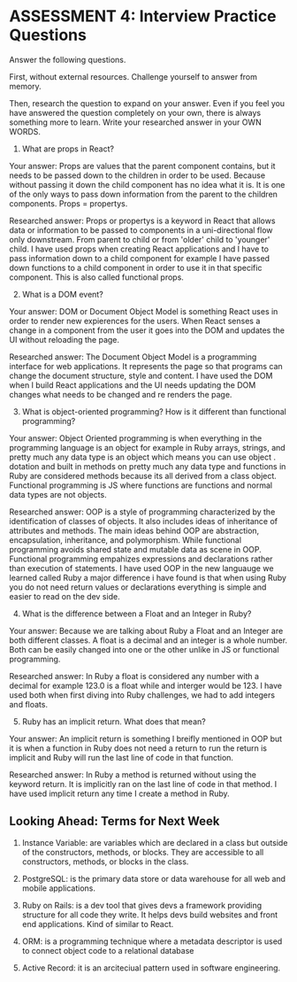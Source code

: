# ASSESSMENT 4: Interview Practice Questions

Answer the following questions.

First, without external resources. Challenge yourself to answer from memory.

Then, research the question to expand on your answer. Even if you feel you have answered the question completely on your own, there is always something more to learn. Write your researched answer in your OWN WORDS.

1. What are props in React?

Your answer: Props are values that the parent component contains, but it needs to be passed down to the children in order to be used. Because without passing it down the child component has no idea what it is. It is one of the only ways to pass down information from the parent to the children components. Props = propertys.

Researched answer: Props or propertys is a keyword in React that allows data or information to be passed to components in a uni-directional flow only downstream. From parent to child or from 'older' child to 'younger' child. I have used props when creating React applications and I have to pass information down to a child component for example I have passed down functions to a child component in order to use it in that specific component. This is also called functional props.

2. What is a DOM event?

Your answer: DOM or Document Object Model is something React uses in order to render new expierences for the users. When React senses a change in a component from the user it goes into the DOM and updates the UI without reloading the page.

Researched answer: The Document Object Model is a programming interface for web applications. It represents the page so that programs can change the document structure, style and content. I have used the DOM when I build React applications and the UI needs updating the DOM changes what needs to be changed and re renders the page.

3. What is object-oriented programming? How is it different than functional programming?

Your answer: Object Oriented programming is when everything in the programming language is an object for example in Ruby arrays, strings, and pretty much any data type is an object which means you can use object . dotation and built in methods on pretty much any data type and functions in Ruby are considered methods because its all derived from a class object. Functional programming is JS where functions are functions and normal data types are not objects.

Researched answer: OOP is a style of programming characterized by the identification of classes of objects. It also includes ideas of inheritance of attributes and methods. The main ideas behind OOP are abstraction, encapsulation, inheritance, and polymorphism. While functional programming avoids shared state and mutable data as scene in OOP. Functional programming empahizes expressions and declarations rather than execution of statements. I have used OOP in the new languauge we learned called Ruby a major difference i have found is that when using Ruby you do not need return values or declarations everything is simple and easier to read on the dev side.

4. What is the difference between a Float and an Integer in Ruby?

Your answer: Because we are talking about Ruby a Float and an Integer are both different classes. A float is a decimal and an integer is a whole number. Both can be easily changed into one or the other unlike in JS or functional programming.

Researched answer: In Ruby a float is considered any number with a decimal for example 123.0 is a float while and interger would be 123. I have used both when first diving into Ruby challenges, we had to add integers and floats.

5. Ruby has an implicit return. What does that mean?

Your answer: An implicit return is something I breifly mentioned in OOP but it is when a function in Ruby does not need a return to run the return is implicit and Ruby will run the last line of code in that function.

Researched answer: In Ruby a method is returned without using the keyword return. It is implicitly ran on the last line of code in that method. I have used implicit return any time I create a method in Ruby.

## Looking Ahead: Terms for Next Week

1. Instance Variable: are variables which are declared in a class but outside of the constructors, methods, or blocks. They are accessible to all constructors, methods, or blocks in the class.

2. PostgreSQL: is the primary data store or data warehouse for all web and mobile applications.

3. Ruby on Rails: is a dev tool that gives devs a framework providing structure for all code they write. It helps devs build websites and front end applications. Kind of similar to React.

4. ORM: is a programming technique where a metadata descriptor is used to connect object code to a relational database

5. Active Record: it is an arciteciual pattern used in software engineering.
